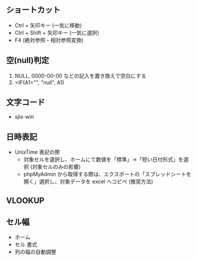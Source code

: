 ## ショートカット
- Ctrl + 矢印キー (一気に移動)
- Ctrl + Shift + 矢印キー (一気に選択)
- F4 (絶対参照・相対参照変換)

## 空(null)判定
1. NULL, 0000-00-00 などの記入を置き換えで空白にする
2. =IF(A1="", "null", A1)

## 文字コード
- sjis-win

## 日時表記
- UnixTime 表記の際
  - 対象セルを選択し、ホームにて数値を「標準」→「短い日付形式」を選択 (対象セルのみの影響)
  - phpMyAdmin から取得する際は、エクスポートの「スプレッドシートを開く」選択し、対象データを excel へコピペ (推奨方法)

## VLOOKUP

## セル幅
- ホーム
- セル 書式
- 列の幅の自動調整
